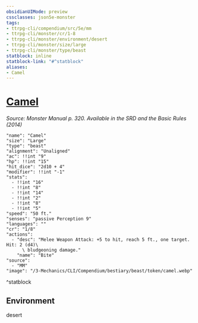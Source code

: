 ```yaml
---
obsidianUIMode: preview
cssclasses: json5e-monster
tags:
- ttrpg-cli/compendium/src/5e/mm
- ttrpg-cli/monster/cr/1-8
- ttrpg-cli/monster/environment/desert
- ttrpg-cli/monster/size/large
- ttrpg-cli/monster/type/beast
statblock: inline
statblock-link: "#^statblock"
aliases:
- Camel
---
```

# [Camel](3-Mechanics\CLI\Compendium\bestiary\beast/camel.md)
*Source: Monster Manual p. 320. Available in the <span title='Systems Reference Document (5.1)'>SRD</span> and the Basic Rules (2014)*  

```statblock
"name": "Camel"
"size": "Large"
"type": "beast"
"alignment": "Unaligned"
"ac": !!int "9"
"hp": !!int "15"
"hit_dice": "2d10 + 4"
"modifier": !!int "-1"
"stats":
  - !!int "16"
  - !!int "8"
  - !!int "14"
  - !!int "2"
  - !!int "8"
  - !!int "5"
"speed": "50 ft."
"senses": "passive Perception 9"
"languages": ""
"cr": "1/8"
"actions":
  - "desc": "Melee Weapon Attack: +5 to hit, reach 5 ft., one target. Hit: 2 (d4)\
      \ bludgeoning damage."
    "name": "Bite"
"source":
  - "MM"
"image": "/3-Mechanics/CLI/Compendium/bestiary/beast/token/camel.webp"
```
^statblock

## Environment

desert